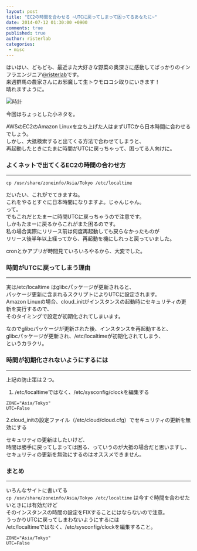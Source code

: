 ```yaml
---
layout: post
title: "EC2の時間を合わせる ~UTCに戻ってしまって困ってるあなたに~"
date: 2014-07-12 01:30:00 +0900
comments: true
published: true
author: risterlab
categories: 
 - misc
---
```


はいはい、どもども、最近また大好きな野菜の奥深さに感動してばっかりのインフラエンジニア[@risterlab](http://diary.risterlab.com)です。   
来週群馬の農家さんにお邪魔して生トウモロコシ取りにいきます！  
晴れますように。  

![時計](http://blog.branch4.pw/images/2014/07/degital_clock.jpg)

今回はちょっとした小ネタを。  
    
AWSのEC2のAmazon Linuxを立ち上げた人はまずUTCから日本時間に合わせるでしょう。  
しかし、大抵検索すると出てくる方法で合わせてしまうと、   
再起動したときにたまに時間がUTCに戻っちゃって、困ってる人向けに。  
  
<!-- more --> 

### よくネットで出てくるEC2の時間の合わせ方
----------

`cp /usr/share/zoneinfo/Asia/Tokyo /etc/localtime`

だいたい、これがでてきますね。  
これをやるとすぐに日本時間になりますよ。じゃんじゃん。  
って。  
でもこれだとたまーに時間UTCに戻っちゃうので注意です。  
しかもたまーに戻るからこれがまた困るのです。  
私の場合実際にリリース前は何度再起動しても戻らなかったものが  
リリース後半年以上経ってから、再起動を機にしれっと戻っていました。  
  
cronとかアプリが時間見ていろいろやるから、大変でした。  
  
### 時間がUTCに戻ってしまう理由
----------

実は/etc/localtime はglibcパッケージが更新されると、  
パッケージ更新に含まれるスクリプトによりUTCに設定されます。  
Amazon Linuxの場合、cloud_initがインスタンスの起動時にセキュリティの更新を実行するので、  
そのタイミングで設定が初期化されてしまいます。  

なのでglibcパッケージが更新された後、インスタンスを再起動すると、  
glibcパッケージが更新され、/etc/localtimeが初期化されてしまう、  
というカラクリ。  

### 時間が初期化されないようにするには
----------

上記の防止策は２つ。  

1. /etc/localtimeではなく、/etc/sysconfig/clockを編集する

```
ZONE="Asia/Tokyo"
UTC=False
```

2.cloud_initの設定ファイル（/etc/cloud/cloud.cfg）でセキュリティの更新を無効にする

セキュリティの更新はしたいけど、  
時間は勝手に戻ってしまっては困る、っていうのが大抵の場合だと思いますし、  
セキュリティの更新を無効にするのはオススメできません。  

### まとめ
----------

いろんなサイトに書いてる  
`cp /usr/share/zoneinfo/Asia/Tokyo /etc/localtime`
は今すぐ時間を合わせたいときには有効だけど  
そのインスタンスの時間の設定をFIXすることにはならないので注意。  
うっかりUTCに戻ってしまわないようにするには  
/etc/localtimeではなく、/etc/sysconfig/clockを編集すること。  

```
ZONE="Asia/Tokyo"
UTC=False
```


